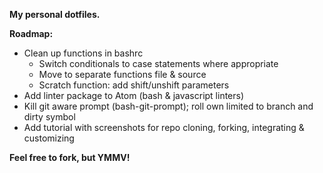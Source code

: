 **My personal dotfiles.**

**Roadmap:**
- Clean up functions in bashrc
    - Switch conditionals to case statements where appropriate
    - Move to separate functions file & source
    - Scratch function: add shift/unshift parameters
- Add linter package to Atom (bash & javascript linters)
- Kill git aware prompt (bash-git-prompt); roll own limited to branch and dirty symbol
- Add tutorial with screenshots for repo cloning, forking, integrating & customizing

**Feel free to fork, but YMMV!**
